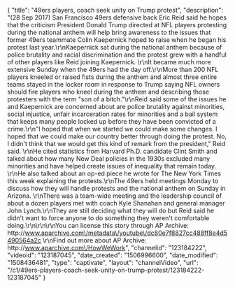 {
    "title": "49ers players, coach seek unity on Trump protest",
    "description": "(28 Sep 2017) San Francisco 49ers defensive back Eric Reid said he hopes that the criticism President Donald Trump directed at NFL players protesting during the national anthem will help bring awareness to the issues that former 49ers teammate Colin Kaepernick hoped to raise when he began his protest last year.\r\nKaepernick sat during the national anthem because of police brutality and racial discrimination and the protest grew with a handful of other players like Reid joining Kaepernick. \r\nIt became much more extensive Sunday when the 49ers had the day off.\r\nMore than 200 NFL players kneeled or raised fists during the anthem and almost three entire teams stayed in the locker room in response to Trump saying NFL owners should fire players who kneel during the anthem and describing those protesters with the term \"son of a bitch.\"\r\nReid said some of the issues he and Kaepernick are concerned about are police brutality against minorities, social injustice, unfair incarceration rates for minorities and a bail system that keeps many people locked up before they have been convicted of a crime.\r\n\"I hoped that when we started we could make some changes. I hoped that we could make our country better through doing the protest. No, I didn't think that we would get this kind of remark from the president,\" Reid said. \r\nHe cited statistics from Harvard Ph.D. candidate Clint Smith and talked about how many New Deal policies in the 1930s excluded many minorities and have helped create issues of inequality that remain today. \r\nHe also talked about an op-ed piece he wrote for The New York Times this week explaining the protests.\r\nThe 49ers held meetings Monday to discuss how they will handle protests and the national anthem on Sunday in Arizona. \r\nThere was a team-wide meeting and the leadership council of about a dozen players met with coach Kyle Shanahan and general manager John Lynch.\r\nThey are still deciding what they will do but Reid said he didn't want to force anyone to do something they weren't comfortable doing.\r\n\r\n\r\nYou can license this story through AP Archive: http:\/\/www.aparchive.com\/metadata\/youtube\/dc80e7f8827cc488ff8e4d5490564a2c \r\nFind out more about AP Archive: http:\/\/www.aparchive.com\/HowWeWork",
    "channelid": "123184222",
    "videoid": "123187045",
    "date_created": "1506996600",
    "date_modified": "1508436481",
    "type": "captivate",
    "layout": "channelVideo",
    "url": "\/c1\/49ers-players-coach-seek-unity-on-trump-protest\/123184222-123187045"
}